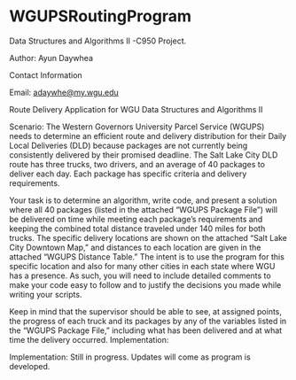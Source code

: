 # WGUPSRoutingProgram
Data Structures and Algorithms II -C950 Project.


Author: Ayun Daywhea

Contact Information

Email: adaywhe@my.wgu.edu


Route Delivery Application for WGU Data Structures and Algorithms II

Scenario:
The Western Governors University Parcel Service (WGUPS) needs to determine an efficient route and delivery distribution for their Daily Local Deliveries (DLD) because packages are not currently being consistently delivered by their promised deadline. The Salt Lake City DLD route has three trucks, two drivers, and an average of 40 packages to deliver each day. Each package has specific criteria and delivery requirements.

Your task is to determine an algorithm, write code, and present a solution where all 40 packages (listed in the attached “WGUPS Package File”) will be delivered on time while meeting each package’s requirements and keeping the combined total distance traveled under 140 miles for both trucks. The specific delivery locations are shown on the attached “Salt Lake City Downtown Map,” and distances to each location are given in the attached “WGUPS Distance Table.” The intent is to use the program for this specific location and also for many other cities in each state where WGU has a presence. As such, you will need to include detailed comments to make your code easy to follow and to justify the decisions you made while writing your scripts.

Keep in mind that the supervisor should be able to see, at assigned points, the progress of each truck and its packages by any of the variables listed in the “WGUPS Package File,” including what has been delivered and at what time the delivery occurred.
Implementation:

Implementation:
Still in progress. Updates will come as program is developed.
